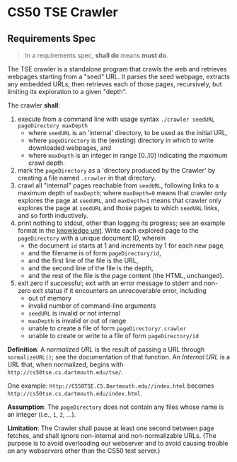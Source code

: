 # CS50 TSE Crawler
## Requirements Spec

> In a requirements spec, **shall do** means **must do**.

The TSE crawler is a standalone program that crawls the web and retrieves webpages starting from a "seed" URL.
It parses the seed webpage, extracts any embedded URLs, then retrieves each of those pages, recursively, but limiting its exploration to a given "depth".

The crawler **shall**:

1. execute from a command line with usage syntax `./crawler seedURL pageDirectory maxDepth`
    * where `seedURL` is an 'internal' directory, to be used as the initial URL,
    * where `pageDirectory` is the (existing) directory in which to write downloaded webpages, and
    * where `maxDepth` is an integer in range [0..10] indicating the maximum crawl depth.
1. mark the `pageDirectory` as a 'directory produced by the Crawler' by creating a file named `.crawler` in that directory.
1. crawl all "internal" pages reachable from `seedURL`, following links to a maximum depth of `maxDepth`; where `maxDepth=0` means that crawler only explores the page at `seedURL`, and `maxDepth=1` means that crawler only explores the page at `seedURL` and those pages to which `seedURL` links, and so forth inductively.
1. print nothing to stdout, other than logging its progress; see an example format in the [knowledge unit](https://github.com/CS50Dartmouth21FS1/home/blob/main/knowledge/units/crawler.md).
 Write each explored page to the `pageDirectory` with a unique document ID, wherein
   * the document `id` starts at 1 and increments by 1 for each new page,
   * and the filename is of form `pageDirectory/id`,
   * and the first line of the file is the URL,
   * and the second line of the file is the depth,
   * and the rest of the file is the page content (the HTML, unchanged).
1. exit zero if successful; exit with an error message to stderr and non-zero exit status if it encounters an unrecoverable error, including
	* out of memory
	* invalid number of command-line arguments
	* `seedURL` is invalid or not internal
	* `maxDepth` is invalid or out of range
	* unable to create a file of form `pageDirectory/.crawler`
	* unable to create or write to a file of form `pageDirectory/id`


**Definition**:
A *normalized URL* is the result of passing a URL through `normalizeURL()`; see the documentation of that function.
An *Internal URL* is a URL that, when normalized, begins with `http://cs50tse.cs.dartmouth.edu/tse/`.

One example:
`Http://CS50TSE.CS.Dartmouth.edu//index.html`
becomes
`http://cs50tse.cs.dartmouth.edu/index.html`.


**Assumption**:
The `pageDirectory` does not contain any files whose name is an integer (i.e., `1`, `2`, ...).

**Limitation**:
The Crawler shall pause at least one second between page fetches, and shall ignore non-internal and non-normalizable URLs.
(The purpose is to avoid overloading our webserver and to avoid causing trouble on any webservers other than the CS50 test server.)
